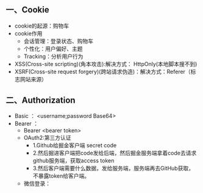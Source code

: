 # 

## 一、Cookie
- cookie的起源：购物车
- cookie作用
  - 会话管理：登录状态、购物车
  - 个性化：用户偏好、主题
  - Tracking：分析用户行为
- XSS(Cross-site scripting)(角本攻击):解决方式： HttpOnly(本地脚本搜不到)
- XSRF(Cross-site request forgery)(跨站请求伪造)：解决方式：Referer（标志网站来源）
## 二、Authorization
- Basic ：
  <username;password Base64>
- Bearer ：
  - Bearer \<bearer token\>
  - OAuth2:第三方认证 
    - 1.Github给掘金客户端 secret code
    - 2.然后掘进客户端把code发给后端，然后掘金服务端拿着code去请求github服务端，获取access token
    - 3.然后客户端需要什么数据，发给服务端，服务端再去GitHub获取，不暴露token给客户端。
  - 微信登录：
